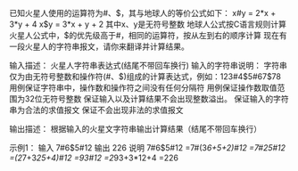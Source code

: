 已知火星人使用的运算符为#、$，其与地球人的等价公式如下：
x#y = 2*x + 3*y + 4
x$y = 3*x + y + 2
其中x、y是无符号整数
地球人公式按C语言规则计算
火星人公式中，$的优先级高于#，相同的运算符，按从左到右的顺序计算
现在有一段火星人的字符串报文，请你来翻译并计算结果。

输入描述：
火星人字符串表达式(结尾不带回车换行)
输入的字符串说明：
字符串仅为由无符号整数和操作符(#、$)组成的计算表达式，例如：123#4$5#67$78
用例保证字符串中，操作数和操作符之间没有任何分隔符
用例保证操作数取值范围为32位无符号整数
保证输入以及计算结果不会出现整数溢出。
保证输入的字符串为合法的求值报文
保证不会出现非法的求值报文

输出描述：
根据输入的火星文字符串输出计算结果（结尾不带回车换行）

示例1：
输入
7#6$5#12
输出
226
说明
7#6$5#12
=7#(3*6+5+2)#12
=7#25#12
=(2*7+3*25+4)#12
=93#12
=2*93+3*12+4
=226
